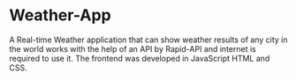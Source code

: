 # Weather-App
A Real-time Weather application that can show weather results of any city in the world works with the help of an API by Rapid-API and internet is required to use it. The frontend was developed in JavaScript HTML and CSS.

